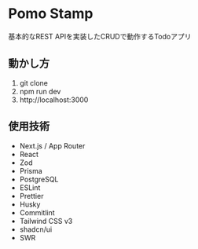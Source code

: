 # Pomo Stamp

基本的なREST APIを実装したCRUDで動作するTodoアプリ

## 動かし方

1. git clone
2. npm run dev
3. http://localhost:3000

## 使用技術

- Next.js / App Router
- React
- Zod
- Prisma
- PostgreSQL
- ESLint
- Prettier
- Husky
- Commitlint
- Tailwind CSS v3
- shadcn/ui
- SWR
